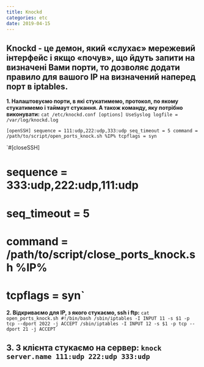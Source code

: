 ```yaml
---
title: Knockd
categories: etc
date: 2019-04-15
---
```


**Knockd** - це демон, який «слухає» мережевий інтерфейс і якщо «почув», що йдуть запити на визначені Вами порти, то дозволяє додати правило для вашого IP на визначений наперед порт в iptables.
-----
**1. Налаштовуємо порти, в які стукатимемо, протокол, по якому стукатимемо і таймаут стукання. А також команду, яку потрібно виконувати:**
`cat /etc/knockd.conf
[options]
UseSyslog
logfile = /var/log/knockd.log`

`[openSSH]
sequence = 111:udp,222:udp,333:udp
seq_timeout = 5
command = /path/to/script/open_ports_knock.sh %IP%
tcpflags = syn`

`#[closeSSH]
# sequence = 333:udp,222:udp,111:udp
# seq_timeout = 5
# command = /path/to/script/close_ports_knock.sh %IP%
# tcpflags = syn`

**2. Відкриваємо для ІР, з якого стукаємо, ssh i ftp:**
`cat open_ports_knock.sh
#!/bin/bash
/sbin/iptables -I INPUT 11 -s $1 -p tcp --dport 2022 -j ACCEPT
/sbin/iptables -I INPUT 12 -s $1 -p tcp --dport 21 -j ACCEPT`

**3. З клієнта стукаємо на сервер:**
`knock server.name 111:udp 222:udp 333:udp`
-----